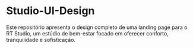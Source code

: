 # Studio-UI-Design
Este repositório apresenta o design completo de uma landing page para o RT Studio, um estúdio de bem-estar focado em oferecer conforto, tranquilidade e sofisticação.
